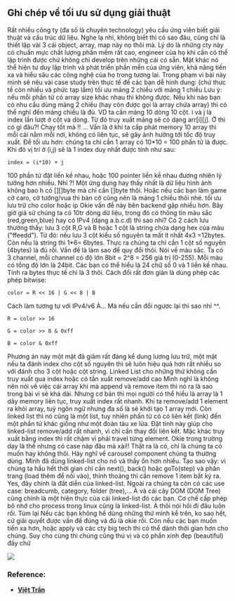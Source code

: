 
## Ghi chép về tối ưu sử dụng giải thuật 

Rất nhiều công ty (đa số là chuyên technology) yêu cầu ứng viên biết giải thuật và cấu trúc dữ liệu. Nghe lạ nhỉ, không biết thì có sao đâu, cũng chỉ là thiết lập vài 3 cái object, array, map này nọ thôi mà.
Lý do là những cty này có chuẩn mực chất lượng phần mềm rất cao, engineer của họ khi cần có thể lập trình được chứ không chỉ develop trên những cái có sẵn. Mặt khác nó thể hiện tư duy lập trình và phát triển phần mền của ứng viên, khả năng tiến xa và hiểu sâu các công nghệ của họ trong tương lai.
Trong phạm vi bài này mình sẽ nêu vài case study trên thực tế để các bạn dễ hình dung: (chứ thưc tế còn nhiều và phức tạp lắm)
tối ưu mảng 2 chiều với mảng 1 chiều
Lưu ý: nếu mỗi phần tử có array size khác nhau thì không được.
Nếu khi nào bạn có nhu cầu dùng mảng 2 chiều (hay còn được gọi là array chứa array) thì có thể nghĩ đến mảng chiều là đủ.
VD ta cần mảng 10 dòng 10 cột. i và j là index lần lượt ở cột và dòng. Từ đó truy xuất mảng sẽ có dạng arr[i][j].
Ờ thì có gì đâu?! Chạy tốt mà !! ... Vấn là ở khi ta cấp phát memory 10 array thì mỗi cái nằm mỗi nơi, không có liên tục, sẽ gây ảnh hưởng tới tốc độ truy xuất.
Để tối ưu hơn: chúng ta chỉ cần 1 array có 10*10 = 100 phần tử là được. Khi đó vị trí ở (i,j) sẽ là 1 index duy nhất được tính như sau:

    index = (i*10) + j

100 phần tử đặt liền kề nhau, hoặc 100 pointer liền kề nhau đương nhiên lý tưởng hơn nhiều. Nhỉ ?!
Một ứng dụng hay thấy nhất là dữ liệu hình ảnh không bao h có [][]byte mà chỉ cần []byte thôi. Hoặc nếu các bạn làm game cờ caro, cờ tướng/vua thì bàn cờ cũng nên là mảng 1 chiều thôi nhé.
tối ưu lưu trữ cho color hoặc ip
Okie vấn đề này bên backend gặp nhiều hơn. Bây giờ giả sử chúng ta có 10tr dòng dữ liệu, trong đó có thông tin màu sắc (red,green,blue) hay có IPv4 (dạng a.b.c.d) thì sao nhỉ?
Có 2 cách lưu thường thấy: lưu 3 cột R,G và B hoặc 1 cột là string chứa dạng hex của màu ("ffeedd").
Từ đó: nếu lưu 3 cột kiểu số nguyên ta mất ít nhất 4x3 =12bytes. Còn nếu là string thì 1*6= 6bytes.
Thực ra chúng ta chỉ cần 1 cột số nguyên (4bytes) là đủ rồi. Vấn đề là làm sao để quy đổi thôi.
Nói về màu sắc. Ta có 3 channel, mỗi channel có độ lớn 8bit = 2^8 = 256 giá trị (0-255). Mỗi màu có tổng độ lớn là 24bit. Các bạn có thể hiểu là 24 chữ số 0 và 1 liền kề nhau. Tính ra bytes thực tế chỉ là 3 thôi.
Cách đổi rất đơn giản là dùng phép các phép bitwise:

    color = R << 16 | G << 8 | B

Cách làm tương tự với IPv4/v6 
À... Mà nếu cần đổi ngược lại thì sao nhỉ ^^.

    R = color >> 16

    G = color >> 8 & 0xff

    B = color & 0xff

Phương án này một mặt đã giảm rất đáng kể dung lương lưu trữ, một mặt nếu ta đánh index cho cột số nguyên thì sẽ luôn hiệu quả hơn rất nhiều so với đánh cho 3 cột hoặc cột string.
Linked List cho những thứ không cần truy xuất qua index hoặc có tần xuất remove/add cao
Mình nghĩ là không nên nói về việc cái array khi mà append và remove item thì nó ra là sao trong bài vì sẽ khá dài. Nhưng cơ bản thì mọi người có thể hiểu là array là 1 dãy memory liên tục, truy xuất index rất nhanh. Khi ta remove/add 1 element ra khỏi array, tuỳ ngôn ngữ nhưng đa số là sẽ khởi tạo 1 array mới.
Còn linked list thì nó cũng là một list, tuy nhiên phần tử có có liên kết (link) đến một phần tử khác giống như một đoàn tàu xe lửa. Đặt tính này giúp cho linked-list remove/add rất nhanh, vì chỉ cần thay đổi liên kết. Mặc khác truy xuất bằng index thì rất chậm vì phải travel từng element.
Okie trong trường dạy là thế nhưng có case nàp đâu mà xài!! Thật ra là có, chỉ là chúng ta có muốn hay không thôi.
Hãy nghĩ về carousel component chúng ta thường dùng. Mình đã dùng linked-list cho nó và thấy ổn hơn nhiều. Tạo sao vậy: vì chúng ta hầu hết thời gian chỉ cần next(), back() hoặc goTo(step) và phân trang (load thêm để nối vào), thỉnh thoảng thì cần remove 1 item bất kỳ ra. Yes, đây chính là đất diễn của linked-list.
Ngoài ra chúng ta còn có các use case: breadcumb, category, folder (tree),... À và cái cây DOM (DOM Tree) cũng chính là một hiện thực của cái linked-list đó các bạn. Cơ chế cấp phép bô nhớ cho process trong linux cũng là linked-list. À thôi nói hồi đi đâu luôn rồi.
Túm lại
Nếu các bạn không hề dùng những thứ mình kể trên, ko sao hết, cứ giải quyết được vấn đề đúng và đủ là okie rồi. Còn nếu các bạn muốn tiến xa hơn, hoặc apply và các cty big tech thì có thể dành thời gian hơn cho chúng. Suy cho cùng thì chúng cũng thú vị và có phần xinh đẹp (beautiful) đấy chứ


![](https://i.imgur.com/mqtNVdw.jpg)
### Reference: 
- **[Việt Trần](https://viettranx.com/blog/?fbclid=IwAR10Z_bgAX1Dq58f47Px6kVpH8uraIPbz5ZsAACbA2jTGoieFZ9_Q2MSSd8)**

